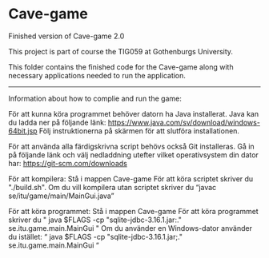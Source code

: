 # Cave-game
Finished version of Cave-game 2.0

This project is part of course the TIG059 at Gothenburgs University. 

This folder contains the finished code for the Cave-game along with necessary applications needed to run the application.

-----------------------------------------------------------------------------------------------------------------------------------

Information about how to complie and run the game:

För att kunna köra programmet behöver datorn ha Java installerat. Java kan du ladda ner på följande länk:
https://www.java.com/sv/download/windows-64bit.jsp
Följ instruktionerna på skärmen för att slutföra installationen. 

För att använda alla färdigskrivna script behövs också Git installeras. 
Gå in på följande länk och välj nedladdning utefter vilket operativsystem din dator har: 
https://git-scm.com/downloads

För att kompilera:
Stå i mappen Cave-game
För att köra scriptet skriver du "./build.sh".
Om du vill kompilera utan scriptet skriver du “javac se/itu/game/main/MainGui.java”

För att köra programmet:
Stå i mappen Cave-game
För att köra programmet skriver du
 " java $FLAGS -cp "sqlite-jdbc-3.16.1.jar:." se.itu.game.main.MainGui "
Om du använder en Windows-dator använder du istället: “ java $FLAGS -cp "sqlite-jdbc-3.16.1.jar;." se.itu.game.main.MainGui “

